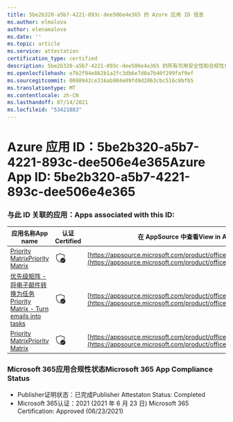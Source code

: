```yaml
---
title: 5be2b320-a5b7-4221-893c-dee506e4e365 的 Azure 应用 ID 信息
ms.author: elmalova
author: elenamalova
ms.date: ''
ms.topic: article
ms.service: attestation
certification_type: certified
description: 5be2b320-a5b7-4221-893c-dee506e4e365 的所有可用安全性和合规性信息。
ms.openlocfilehash: e7b2f94e862b1a2fc3db6e7d0a7b40f299faf9ef
ms.sourcegitcommit: 0098942ce316ab984e09fd9d2063cbc516c8bfb5
ms.translationtype: MT
ms.contentlocale: zh-CN
ms.lasthandoff: 07/14/2021
ms.locfileid: "53421883"
---
```

# <a name="azure-app-id-5be2b320-a5b7-4221-893c-dee506e4e365"></a><span data-ttu-id="46a40-103">Azure 应用 ID：5be2b320-a5b7-4221-893c-dee506e4e365</span><span class="sxs-lookup"><span data-stu-id="46a40-103">Azure App ID: 5be2b320-a5b7-4221-893c-dee506e4e365</span></span>


### <a name="apps-associated-with-this-id"></a><span data-ttu-id="46a40-104">与此 ID 关联的应用：</span><span class="sxs-lookup"><span data-stu-id="46a40-104">Apps associated with this ID:</span></span>
| <span data-ttu-id="46a40-105">**应用名称**</span><span class="sxs-lookup"><span data-stu-id="46a40-105">**App name**</span></span> | <span data-ttu-id="46a40-106">**认证**</span><span class="sxs-lookup"><span data-stu-id="46a40-106">**Certified**</span></span> | <span data-ttu-id="46a40-107">**在 AppSource 中查看**</span><span class="sxs-lookup"><span data-stu-id="46a40-107">**View in AppSource**</span></span> |
|-|-|-|
| [<span data-ttu-id="46a40-108">Priority Matrix</span><span class="sxs-lookup"><span data-stu-id="46a40-108">Priority Matrix</span></span>](https://docs.microsoft.com/en-us/microsoft-365-app-certification/forward/WA104382005) | <img alt="Certified application badge" src="../media/certified-badge.png" height="25" width="25" /> | [https://appsource.microsoft.com/product/office/WA104382005](https://appsource.microsoft.com/product/office/WA104382005) |
| [<span data-ttu-id="46a40-109">优先级矩阵 - 将电子邮件转换为任务</span><span class="sxs-lookup"><span data-stu-id="46a40-109">Priority Matrix - Turn emails into tasks</span></span>](https://docs.microsoft.com/en-us/microsoft-365-app-certification/forward/WA104381735) | <img alt="Certified application badge" src="../media/certified-badge.png" height="25" width="25" /> | [https://appsource.microsoft.com/product/office/WA104381735](https://appsource.microsoft.com/product/office/WA104381735) |
| [<span data-ttu-id="46a40-110">Priority Matrix</span><span class="sxs-lookup"><span data-stu-id="46a40-110">Priority Matrix</span></span>](https://docs.microsoft.com/en-us/microsoft-365-app-certification/forward/appfluenceinc.m_pm_msft) | <img alt="Certified application badge" src="../media/certified-badge.png" height="25" width="25" /> | [https://appsource.microsoft.com/product/office/appfluenceinc.m_pm_msft](https://appsource.microsoft.com/product/office/appfluenceinc.m_pm_msft) |

### <a name="microsoft-365-app-compliance-status"></a><span data-ttu-id="46a40-111">Microsoft 365应用合规性状态</span><span class="sxs-lookup"><span data-stu-id="46a40-111">Microsoft 365 App Compliance Status</span></span>
- <span data-ttu-id="46a40-112">Publisher证明状态：已完成</span><span class="sxs-lookup"><span data-stu-id="46a40-112">Publisher Attestaton Status: Completed</span></span>
- <span data-ttu-id="46a40-113">Microsoft 365认证：2021 (2021 年 6 月 23 日) </span><span class="sxs-lookup"><span data-stu-id="46a40-113">Microsoft 365 Certification: Approved (06/23/2021)</span></span>
